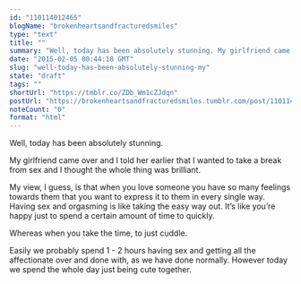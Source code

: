 ```yaml
---
id: "110114012465"
blogName: "brokenheartsandfracturedsmiles"
type: "text"
title: ""
summary: "Well, today has been absolutely stunning. My girlfriend came over and I told her earlier that I wanted to take a break from sex..."
date: "2015-02-05 00:44:18 GMT"
slug: "well-today-has-been-absolutely-stunning-my"
state: "draft"
tags: ""
shortUrl: "https://tmblr.co/ZDb_Wm1cZJdqn"
postUrl: "https://brokenheartsandfracturedsmiles.tumblr.com/post/110114012465/well-today-has-been-absolutely-stunning-my"
noteCount: "0"
format: "html"
---
```


Well, today has been absolutely stunning.

My girlfriend came over and I told her earlier that I wanted to take a break from sex and I thought the whole thing was brilliant. 

My view, I guess, is that when you love someone you have so many feelings towards them that you want to express it to them in every single way. Having sex and orgasming is like taking the easy way out. It’s like you’re happy just to spend a certain amount of time to quickly.

Whereas when you take the time, to just cuddle. 

Easily we probably spend 1 - 2 hours having sex and getting all the affectionate over and done with, as we have done normally. However today we spend the whole day just being cute together.